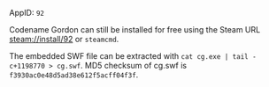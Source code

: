 AppID: `92`

Codename Gordon can still be installed for free using the Steam URL [steam://install/92](steam://install/92) or `steamcmd`.

The embedded SWF file can be extracted with `cat cg.exe | tail -c+1198770 > cg.swf`.
MD5 checksum of cg.swf is `f3930ac0e48d5ad38e612f5acff04f3f`.

